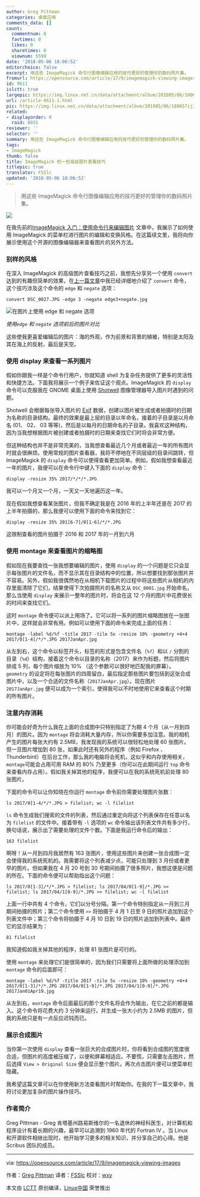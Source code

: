 ```yaml
---
author: Greg Pittman
categories: 桌面应用
comments_data: []
count:
  commentnum: 0
  favtimes: 0
  likes: 0
  sharetimes: 0
  viewnum: 5599
date: '2018-05-06 18:06:52'
editorchoice: false
excerpt: 用这些 ImageMagick 命令行图像编辑应用的技巧更好的管理你的数码照片集。
fromurl: https://opensource.com/article/17/9/imagemagick-viewing-images
id: 9611
islctt: true
largepic: https://img.linux.net.cn/data/attachment/album/201805/06/180657ij3mrhg33ggj33il.png
url: /article-9611-1.html
pic: https://img.linux.net.cn/data/attachment/album/201805/06/180657ij3mrhg33ggj33il.png.thumb.jpg
related:
- displayorder: 0
  raid: 8851
reviewer: ''
selector: ''
summary: 用这些 ImageMagick 命令行图像编辑应用的技巧更好的管理你的数码照片集。
tags:
- ImageMagick
thumb: false
title: ImageMagick 的一些高级图片查看技巧
titlepic: true
translator: FSSlc
updated: '2018-05-06 18:06:52'
---
```



> 
> 用这些 ImageMagick 命令行图像编辑应用的技巧更好的管理你的数码照片集。
> 
> 
> 


![](/data/attachment/album/201805/06/180657ij3mrhg33ggj33il.png)


在我先前的[ImageMagick 入门：使用命令行来编辑图片](/article-8851-1.html) 文章中，我展示了如何使用 ImageMagick 的菜单栏进行图片的编辑和变换风格。在这篇续文里，我将向你展示使用这个开源的图像编辑器来查看图片的另外方法。


### 别样的风格


在深入 ImageMagick 的高级图片查看技巧之前，我想先分享另一个使用 `convert` 达到的有趣但简单的效果，在[上一篇文章](/article-8851-1.html)中我已经详细地介绍了 `convert` 命令，这个技巧涉及这个命令的 `edge` 和 `negate` 选项：



```
convert DSC_0027.JPG -edge 3 -negate edge3+negate.jpg

```

![在图片上使用 `edge` 和 `negate` 选项](/data/attachment/album/201805/06/180657pjjn3ccjsj3ii3bi.jpg "Using the edge and negate options on an image.")


*使用`edge` 和 `negate` 选项前后的图片对比*


这些使我更喜爱编辑后的图片：海的外观，作为前景和背景的植被，特别是太阳及其在海上的反射，最后是天空。


### 使用 display 来查看一系列图片


假如你跟我一样是个命令行用户，你就知道 shell 为复杂任务提供了更多的灵活性和快捷方法。下面我将展示一个例子来佐证这个观点。ImageMagick 的 `display` 命令可以克服我在 GNOME 桌面上使用 [Shotwell](https://wiki.gnome.org/Apps/Shotwell) 图像管理器导入图片时遇到的问题。


Shotwell 会根据每张导入图片的 [Exif](https://en.wikipedia.org/wiki/Exif) 数据，创建以图片被生成或者拍摄时的日期为名称的目录结构。最终的效果是最上层的目录以年命名，接着的子目录是以月命名 (01、 02、 03 等等)，然后是以每月的日期命名的子目录。我喜欢这种结构，因为当我想根据图片被创建或者拍摄时的日期来查找它们时将会非常方便。


但这种结构也并不是非常完美的，当我想查看最近几个月或者最近一年的所有图片时就会很麻烦。使用常规的图片查看器，我将不停地在不同层级的目录间跳转，但 ImageMagick 的 `display` 命令可以使得查看更加简单。例如，假如我想查看最近一年的图片，我便可以在命令行中键入下面的 `display` 命令：



```
display -resize 35% 2017/*/*/*.JPG

```

我可以一个月又一个月，一天又一天地遍历这一年。


现在假如我想查看某张图片，但我不确定我是在 2016 年的上半年还是在 2017 的上半年拍摄的，那么我便可以使用下面的命令来找到它：



```
display -resize 35% 201[6-7]/0[1-6]/*/*.JPG

```

这限制查看的图片拍摄于 2016 和 2017 年的一月到六月


### 使用 montage 来查看图片的缩略图


假如现在我要查找一张我想要编辑的图片，使用 `display` 的一个问题是它只会显示每张图片的文件名，而不显示其在目录结构中的位置，所以想要找到那张图片并不容易。另外，假如我很偶然地在从相机下载图片的过程中将这些图片从相机的内存里面清除了它们，结果使得下次拍摄照片的名称又从 `DSC_0001.jpg` 开始命名，那么当使用 `display` 来展示一整年的图片时，将会在这 12 个月的图片中花费很长的时间来查找它们。


这时 `montage` 命令便可以派上用场了。它可以将一系列的图片缩略图放在一张图片中，这样就会非常有用。例如可以使用下面的命令来完成上面的任务：



```
montage -label %d/%f -title 2017 -tile 5x -resize 10% -geometry +4+4 2017/0[1-4]/*/*.JPG 2017JanApr.jpg

```

从左到右，这个命令以标签开头，标签的形式是包含文件名（`%f`）和以 `/` 分割的目录（`%d`）结构，接着这个命令以目录的名称（2017）来作为标题，然后将图片排成 5 列，每个图片缩放为 10% （这个参数可以很好地匹配我的屏幕）。`geometry` 的设定将在每张图片的四周留白，最后指定那些图片要包括到这张合成图片中，以及一个合适的文件名称（`2017JanApr.jpg`）。现在图片 `2017JanApr.jpg` 便可以成为一个索引，使得我可以不时地使用它来查看这个时期的所有图片。


### 注意内存消耗


你可能会好奇为什么我在上面的合成图中只特别指定了为期 4 个月（从一月到四月）的图片。因为 `montage` 将会消耗大量内存，所以你需要多加注意。我的相机产生的图片每张大约有 2.5MB，我发现我的系统可以很轻松地处理 60 张图片。但一旦图片增加到 80 张，如果此时还有另外的程序（例如 Firefox 、Thunderbird）在后台工作，那么我的电脑将会死机，这似乎和内存使用相关，`montage`可能会占用可用 RAM 的 80% 乃至更多（你可以在此期间运行 `top` 命令来查看内存占用）。假如我关掉其他的程序，我便可以在我的系统死机前处理 80 张图片。


下面的命令可以让你知晓在你运行 `montage` 命令前你需要处理图片张数：



```
ls 2017/0[1-4/*/*.JPG > filelist; wc -l filelist

```

`ls` 命令生成我们搜索的文件的列表，然后通过重定向将这个列表保存在任意以名为 `filelist` 的文件中。接着带有 `-l` 选项的 `wc` 命令输出该列表文件共有多少行，换句话说，展示出了需要处理的文件个数。下面是我运行命令后的输出：



```
163 filelist

```

啊呀！从一月到四月我居然有 163 张图片，使用这些图片来创建一张合成图一定会使得我的系统死机的。我需要将这个列表减少点，可能只处理到 3 月份或者更早的图片。但如果我在 4 月 20 号到 30 号期间拍摄了很多照片，我想这便是问题的所在。下面的命令便可以帮助指出这个问题：



```
ls 2017/0[1-3]/*/*.JPG > filelist; ls 2017/04/0[1-9]/*.JPG >> filelist; ls 2017/04/1[0-9]/*.JPG >> filelist; wc -l filelist

```

上面一行中共有 4 个命令，它们以分号分隔。第一个命令特别指定从一月到三月期间拍摄的照片；第二个命令使用 `>>` 将拍摄于 4 月 1 日至 9 日的照片追加到这个列表文件中；第三个命令将拍摄于 4 月 10 日到 19 日的照片追加到列表中。最终它的显示结果为：



```
81 filelist

```

我知道假如我关掉其他的程序，处理 81 张图片是可行的。


使用 `montage` 来处理它们是很简单的，因为我们只需要将上面所做的处理添加到 `montage` 命令的后面即可：



```
montage -label %d/%f -title 2017 -tile 5x -resize 10% -geometry +4+4 2017/0[1-3]/*/*.JPG 2017/04/0[1-9]/*.JPG 2017/04/1[0-9]/*.JPG 2017Jan01Apr19.jpg

```

从左到右，`montage` 命令后面最后的那个文件名将会作为输出，在它之前的都是输入。这个命令将花费大约 3 分钟来运行，并生成一张大小约为 2.5MB 的图片，但我的系统只是有一点反应迟钝而已。


### 展示合成图片


当你第一次使用 `display` 查看一张巨大的合成图片时，你将看到合成图的宽度很合适，但图片的高度被压缩了，以便和屏幕相适应。不要慌，只需要左击图片，然后选择 `View > Original Size` 便会显示整个图片。再次点击图片便可以使菜单栏隐藏。


我希望这篇文章可以在你使用新方法查看图片时帮助你。在我的下一篇文章中，我将讨论更加复杂的图片操作技巧。


### 作者简介


Greg Pittman - Greg 肯塔基州路易斯维尔的一名退休的神经科医生，对计算机和程序设计有着长期的兴趣，最早可以追溯到 1960 年代的 Fortran IV 。当 Linux 和开源软件相继出现时，他开始学习更多的相关知识，并分享自己的心得。他是 Scribus 团队的成员。




---


via: <https://opensource.com/article/17/9/imagemagick-viewing-images>


作者：[Greg Pittman](https://opensource.com/users/greg-p) 译者：[FSSlc](https://github.com/FSSlc) 校对：[wxy](https://github.com/wxy)


本文由 [LCTT](https://github.com/LCTT/TranslateProject) 原创编译，[Linux中国](https://linux.cn/) 荣誉推出
